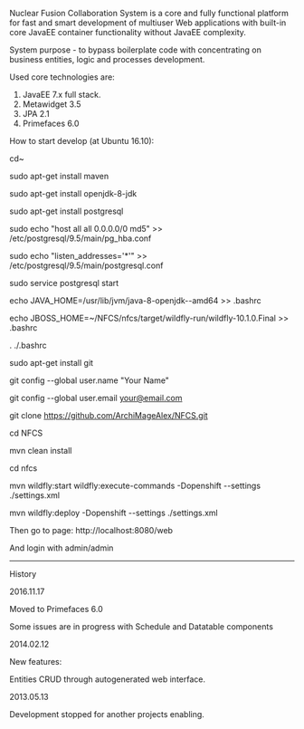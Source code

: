Nuclear Fusion Collaboration System is a core and fully functional platform
for fast and smart development of multiuser Web applications
with built-in core JavaEE container functionality without JavaEE complexity.

System purpose - to bypass boilerplate code with concentrating on business entities, logic and processes development.

Used core technologies are:
1. JavaEE 7.x full stack.
2. Metawidget 3.5
3. JPA 2.1
4. Primefaces 6.0

How to start develop (at Ubuntu 16.10):


cd~

sudo apt-get install maven

sudo apt-get install openjdk-8-jdk

sudo apt-get install postgresql

sudo echo "host all  all    0.0.0.0/0  md5" >> /etc/postgresql/9.5/main/pg_hba.conf

sudo echo "listen_addresses='*'" >> /etc/postgresql/9.5/main/postgresql.conf

sudo service postgresql start

echo JAVA_HOME=/usr/lib/jvm/java-8-openjdk--amd64 >> .bashrc

echo JBOSS_HOME=~/NFCS/nfcs/target/wildfly-run/wildfly-10.1.0.Final >> .bashrc

. ./.bashrc

sudo apt-get install git

git config --global user.name "Your Name"

git config --global user.email your@email.com

git clone https://github.com/ArchiMageAlex/NFCS.git

cd NFCS

mvn clean install

cd nfcs

mvn wildfly:start wildfly:execute-commands -Dopenshift --settings ./settings.xml

mvn wildfly:deploy -Dopenshift --settings ./settings.xml

Then go to page: http://localhost:8080/web

And login with admin/admin

---

History

2016.11.17

Moved to Primefaces 6.0

Some issues are in progress with Schedule and Datatable components

2014.02.12

New features:

Entities CRUD through autogenerated web interface.

2013.05.13

Development stopped for another projects enabling.
